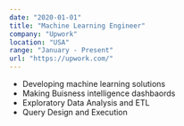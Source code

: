 ```yaml
---
date: "2020-01-01"
title: "Machine Learning Engineer"
company: "Upwork"
location: "USA"
range: "January - Present"
url: "https://upwork.com/"
---
```


- Developing machine learning solutions
- Making Buisness intelligence dashbaords
- Exploratory Data Analysis and ETL
- Query Design and Execution
